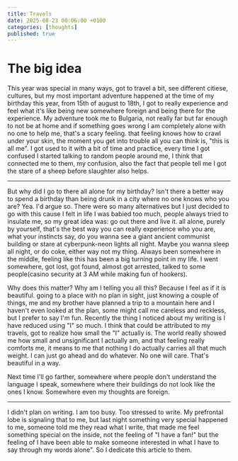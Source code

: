 ```yaml
---
title: Travels
date: 2025-08-23 00:06:00 +0100
categories: [thoughts]
published: true
---
```


# The big idea

This year was special in many ways, got to travel a bit, see different citiese, cultures, but my most important adventure happened at the time of my birthday this year, from 15th of august to 18th, I got to really experience and feel what it's like being new somewhere foreign and being there for the experience. My adventure took me to Bulgaria, not really far but far enough to not be at home and if something goes wrong I am completely alone with no one to help me, that's a scary feeling. that feeling knows how to crawl under your skin, the moment you get into trouble all you can think is, "this is all me". I got used to it with a bit of time and practice, every time I got confused I started talking to random people around me, I think that connected me to them, my confusion, also the fact that people tell me I got the stare of a sheep before slaughter also helps.

---

But why did I go to there all alone for my birthday? Isn't there a better way to spend a birthday than being drunk in a city where no one knows who you are? Yea. I'd argue so. There were so many alternatives but I just decided to go with this cause I felt in life I was babied too much, people always tried to insulate me, so my great idea was: go out there and live it. all alone, purely by yourself, that's the best way you can really experience who you are, what your instincts say, do you wanna see a giant ancient communist building or stare at cyberpunk-neon lights all night. Maybe you wanna sleep all night, or do coke, either way not my thing. Always been somewhere in the middle, feeling like this has been a big turning point in my life. I went somewhere, got lost, got found, almost got arrested, talked to some people(casino security at 3 AM while making fun of hookers). 

Why does this matter? Why am I telling you all this? Because I feel as if it is beautiful. going to a place with no plan in sight, just knowing a couple of things, me and my brother have planned a trip to a mountain here and I haven't even looked at the plan, some might call me careless and reckless, but I prefer to say I'm fun. Recently the thing I noticed about my writing is I have reduced using "I" so much. I think that could be attributed to my travels, got to realize how small the "I" actually is. The world really showed me how small and unsignificant I actually am, and that feeling really comforts me, it means to me that nothing I do actually carries all that much weight. I can just go ahead and do whatever. No one will care. That's beautiful in a way. 

Next time I'll go farther, somewhere where people don't understand the language I speak, somewhere where their buildings do not look like the ones I know. Somewhere even my thoughts are foreign.

---

I didn't plan on writing. I am too busy. Too stressed to write. My prefrontal lobe is signaling that to me, but last night something very special happened to me, someone told me they read what I write, that made me feel something special on the inside, not the feeling of "I have a fan!" but the feeling of I have been able to make someone interested in what I have to say through my words alone". So I dedicate this article to them.
